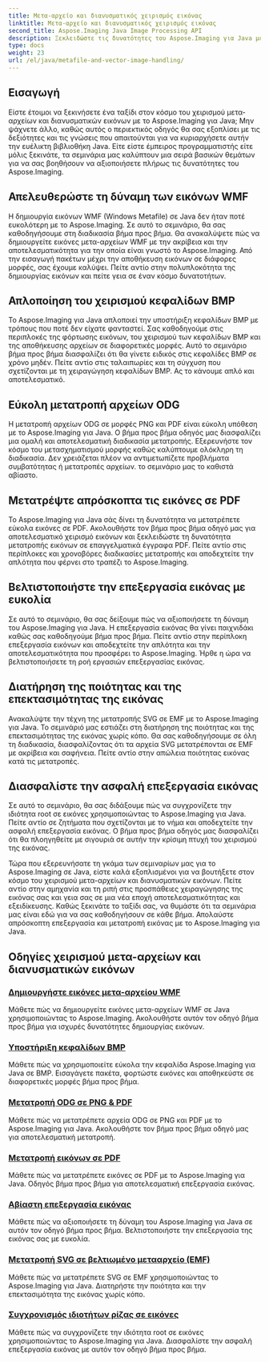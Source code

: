 ```yaml
---
title: Μετα-αρχείο και διανυσματικός χειρισμός εικόνας
linktitle: Μετα-αρχείο και διανυσματικός χειρισμός εικόνας
second_title: Aspose.Imaging Java Image Processing API
description: Ξεκλειδώστε τις δυνατότητες του Aspose.Imaging για Java με τα αναλυτικά μας σεμινάρια. Δημιουργήστε εικόνες μετα-αρχείων WMF, χειριστείτε τις κεφαλίδες BMP και πολλά άλλα με ευκολία.
type: docs
weight: 23
url: /el/java/metafile-and-vector-image-handling/
---
```

## Εισαγωγή

Είστε έτοιμοι να ξεκινήσετε ένα ταξίδι στον κόσμο του χειρισμού μετα-αρχείων και διανυσματικών εικόνων με το Aspose.Imaging για Java; Μην ψάχνετε άλλο, καθώς αυτός ο περιεκτικός οδηγός θα σας εξοπλίσει με τις δεξιότητες και τις γνώσεις που απαιτούνται για να κυριαρχήσετε αυτήν την ευέλικτη βιβλιοθήκη Java. Είτε είστε έμπειρος προγραμματιστής είτε μόλις ξεκινάτε, τα σεμινάρια μας καλύπτουν μια σειρά βασικών θεμάτων για να σας βοηθήσουν να αξιοποιήσετε πλήρως τις δυνατότητες του Aspose.Imaging.

## Απελευθερώστε τη δύναμη των εικόνων WMF

Η δημιουργία εικόνων WMF (Windows Metafile) σε Java δεν ήταν ποτέ ευκολότερη με το Aspose.Imaging. Σε αυτό το σεμινάριο, θα σας καθοδηγήσουμε στη διαδικασία βήμα προς βήμα. Θα ανακαλύψετε πώς να δημιουργείτε εικόνες μετα-αρχείων WMF με την ακρίβεια και την αποτελεσματικότητα για την οποία είναι γνωστό το Aspose.Imaging. Από την εισαγωγή πακέτων μέχρι την αποθήκευση εικόνων σε διάφορες μορφές, σας έχουμε καλύψει. Πείτε αντίο στην πολυπλοκότητα της δημιουργίας εικόνων και πείτε γεια σε έναν κόσμο δυνατοτήτων.

## Απλοποίηση του χειρισμού κεφαλίδων BMP

Το Aspose.Imaging για Java απλοποιεί την υποστήριξη κεφαλίδων BMP με τρόπους που ποτέ δεν είχατε φανταστεί. Σας καθοδηγούμε στις περιπλοκές της φόρτωσης εικόνων, του χειρισμού των κεφαλίδων BMP και της αποθήκευσης αρχείων σε διαφορετικές μορφές. Αυτό το σεμινάριο βήμα προς βήμα διασφαλίζει ότι θα γίνετε ειδικός στις κεφαλίδες BMP σε χρόνο μηδέν. Πείτε αντίο στις ταλαιπωρίες και τη σύγχυση που σχετίζονται με τη χειραγώγηση κεφαλίδων BMP. Ας το κάνουμε απλό και αποτελεσματικό.

## Εύκολη μετατροπή αρχείων ODG

Η μετατροπή αρχείων ODG σε μορφές PNG και PDF είναι εύκολη υπόθεση με το Aspose.Imaging για Java. Ο βήμα προς βήμα οδηγός μας διασφαλίζει μια ομαλή και αποτελεσματική διαδικασία μετατροπής. Εξερευνήστε τον κόσμο του μετασχηματισμού μορφής καθώς καλύπτουμε ολόκληρη τη διαδικασία. Δεν χρειάζεται πλέον να αντιμετωπίζετε προβλήματα συμβατότητας ή μετατροπές αρχείων. το σεμινάριο μας το καθιστά αβίαστο.

## Μετατρέψτε απρόσκοπτα τις εικόνες σε PDF

Το Aspose.Imaging για Java σάς δίνει τη δυνατότητα να μετατρέπετε εύκολα εικόνες σε PDF. Ακολουθήστε τον βήμα προς βήμα οδηγό μας για αποτελεσματικό χειρισμό εικόνων και ξεκλειδώστε τη δυνατότητα μετατροπής εικόνων σε επαγγελματικά έγγραφα PDF. Πείτε αντίο στις περίπλοκες και χρονοβόρες διαδικασίες μετατροπής και αποδεχτείτε την απλότητα που φέρνει στο τραπέζι το Aspose.Imaging.

## Βελτιστοποιήστε την επεξεργασία εικόνας με ευκολία

Σε αυτό το σεμινάριο, θα σας δείξουμε πώς να αξιοποιήσετε τη δύναμη του Aspose.Imaging για Java. Η επεξεργασία εικόνας θα γίνει παιχνιδάκι καθώς σας καθοδηγούμε βήμα προς βήμα. Πείτε αντίο στην περίπλοκη επεξεργασία εικόνων και αποδεχτείτε την απλότητα και την αποτελεσματικότητα που προσφέρει το Aspose.Imaging. Ήρθε η ώρα να βελτιστοποιήσετε τη ροή εργασιών επεξεργασίας εικόνας.

## Διατήρηση της ποιότητας και της επεκτασιμότητας της εικόνας

Ανακαλύψτε την τέχνη της μετατροπής SVG σε EMF με το Aspose.Imaging για Java. Το σεμινάριό μας εστιάζει στη διατήρηση της ποιότητας και της επεκτασιμότητας της εικόνας χωρίς κόπο. Θα σας καθοδηγήσουμε σε όλη τη διαδικασία, διασφαλίζοντας ότι τα αρχεία SVG μετατρέπονται σε EMF με ακρίβεια και σαφήνεια. Πείτε αντίο στην απώλεια ποιότητας εικόνας κατά τις μετατροπές.

## Διασφαλίστε την ασφαλή επεξεργασία εικόνας

Σε αυτό το σεμινάριο, θα σας διδάξουμε πώς να συγχρονίζετε την ιδιότητα root σε εικόνες χρησιμοποιώντας το Aspose.Imaging για Java. Πείτε αντίο σε ζητήματα που σχετίζονται με το νήμα και αποδεχτείτε την ασφαλή επεξεργασία εικόνας. Ο βήμα προς βήμα οδηγός μας διασφαλίζει ότι θα πλοηγηθείτε με σιγουριά σε αυτήν την κρίσιμη πτυχή του χειρισμού της εικόνας.

Τώρα που εξερευνήσατε τη γκάμα των σεμιναρίων μας για το Aspose.Imaging σε Java, είστε καλά εξοπλισμένοι για να βουτήξετε στον κόσμο του χειρισμού μετα-αρχείων και διανυσματικών εικόνων. Πείτε αντίο στην αμηχανία και τη ριπή στις προσπάθειες χειραγώγησης της εικόνας σας και γεια σας σε μια νέα εποχή αποτελεσματικότητας και εξειδίκευσης. Καθώς ξεκινάτε το ταξίδι σας, να θυμάστε ότι τα σεμινάρια μας είναι εδώ για να σας καθοδηγήσουν σε κάθε βήμα. Απολαύστε απρόσκοπτη επεξεργασία και μετατροπή εικόνας με το Aspose.Imaging για Java.
## Οδηγίες χειρισμού μετα-αρχείων και διανυσματικών εικόνων
### [Δημιουργήστε εικόνες μετα-αρχείου WMF](./generate-wmf-metafile-images/)
Μάθετε πώς να δημιουργείτε εικόνες μετα-αρχείων WMF σε Java χρησιμοποιώντας το Aspose.Imaging. Ακολουθήστε αυτόν τον οδηγό βήμα προς βήμα για ισχυρές δυνατότητες δημιουργίας εικόνων.
### [Υποστήριξη κεφαλίδων BMP](./bmp-header-support/)
Μάθετε πώς να χρησιμοποιείτε εύκολα την κεφαλίδα Aspose.Imaging για Java σε BMP. Εισαγάγετε πακέτα, φορτώστε εικόνες και αποθηκεύστε σε διαφορετικές μορφές βήμα προς βήμα.
### [Μετατροπή ODG σε PNG & PDF](./odg-file-format-support/)
Μάθετε πώς να μετατρέπετε αρχεία ODG σε PNG και PDF με το Aspose.Imaging για Java. Ακολουθήστε τον βήμα προς βήμα οδηγό μας για αποτελεσματική μετατροπή.
### [Μετατροπή εικόνων σε PDF](./pdf-dpi-settings-configuration/)
Μάθετε πώς να μετατρέπετε εικόνες σε PDF με το Aspose.Imaging για Java. Οδηγός βήμα προς βήμα για αποτελεσματική επεξεργασία εικόνας.
### [Αβίαστη επεξεργασία εικόνας](./otg-file-format-support/)
Μάθετε πώς να αξιοποιήσετε τη δύναμη του Aspose.Imaging για Java σε αυτόν τον οδηγό βήμα προς βήμα. Βελτιστοποιήστε την επεξεργασία της εικόνας σας με ευκολία.
### [Μετατροπή SVG σε βελτιωμένο μετααρχείο (EMF)](./convert-svg-to-enhanced-metafile/)
Μάθετε πώς να μετατρέπετε SVG σε EMF χρησιμοποιώντας το Aspose.Imaging για Java. Διατηρήστε την ποιότητα και την επεκτασιμότητα της εικόνας χωρίς κόπο.
### [Συγχρονισμός ιδιοτήτων ρίζας σε εικόνες](./synchronize-root-property-in-images/)
Μάθετε πώς να συγχρονίζετε την ιδιότητα root σε εικόνες χρησιμοποιώντας το Aspose.Imaging για Java. Διασφαλίστε την ασφαλή επεξεργασία εικόνας με αυτόν τον οδηγό βήμα προς βήμα.